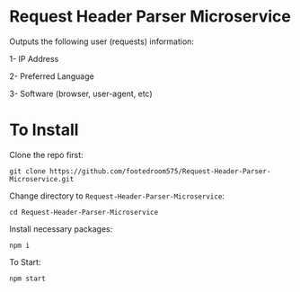 # Request Header Parser Microservice


Outputs the following user (requests) information:

1- IP Address

2- Preferred Language

3- Software (browser, user-agent, etc)


# To Install


Clone the repo first:

`git clone https://github.com/footedroom575/Request-Header-Parser-Microservice.git`

Change directory to `Request-Header-Parser-Microservice`:

`cd Request-Header-Parser-Microservice`

Install necessary packages:

`npm i`

To Start:

`npm start`
